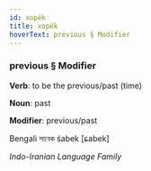 ```yaml
---
id: xopëk
title: xopëk
hoverText: previous § Modifier
---
```


### previous § Modifier

**Verb**: to be the previous/past (time)

**Noun**: past

**Modifier**: previous/past

Bengali সাবেক śabek [ɕabek]

*Indo-Iranian Language Family*